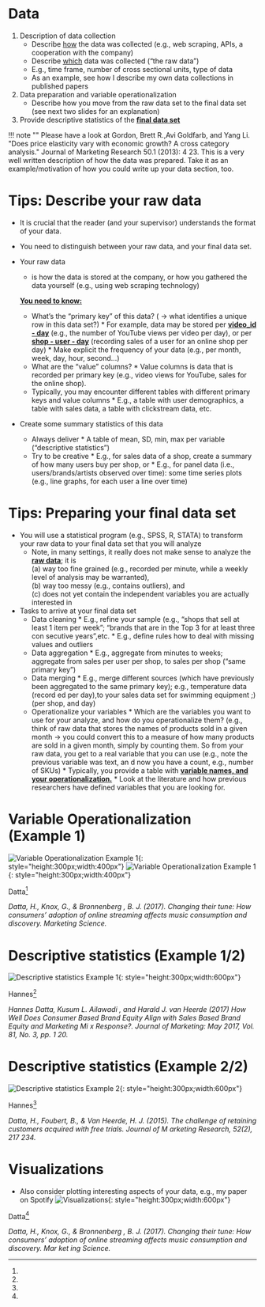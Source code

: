 # Data

1. Description of data collection
    * Describe <ins>how</ins> the data was collected (e.g., web scraping, APIs, a cooperation with the       company)
    * Describe <ins>which</ins> data was collected (“the raw data”)
    * E.g., time frame, number of cross sectional units, type of data
    * As an example, see how I describe my own data collections in published papers
2. Data preparation and variable operationalization
    * Describe how you move from the raw data set to the final data set (see next two slides for an
      explanation)
3. Provide descriptive statistics of the <ins>**final data set**</ins>

!!! note ""
    Please have a look at Gordon, Brett R.,Avi Goldfarb, and Yang Li. "Does price elasticity vary with
    economic growth? A cross category analysis." Journal of Marketing Research 50.1 (2013): 4 23. This is
    a very well written description of how the data was prepared. Take it as an example/motivation of how
    you could write up your data section, too.


# Tips: Describe your raw data

* It is crucial that the reader (and your supervisor) understands the format of your data.
* You need to distinguish between your raw data, and your final data set.
* Your raw data
    * is how the data is stored at the company, or how you gathered the data yourself (e.g., using web scraping technology)

    <ins>**You need to know:**</ins>

    * What’s the “primary key” of this data? ( -> what identifies a unique row in this data set?)
          * For example, data may be stored per <ins>**video_id - day**</ins> (e.g., the number of YouTube  views per video per day), or per <ins>**shop - user - day**</ins> (recording sales of a user for an online shop per day)
          * Make explicit the frequency of your data (e.g., per month, week, day, hour, second…)
    * What are the “value” columns?
          * Value columns is data that is recorded per primary key (e.g., video views for YouTube, sales for the online shop).
    * Typically, you may encounter different tables with different primary keys and value columns
          * E.g., a table with user demographics, a table with sales data, a table with clickstream data,    etc.


* Create some summary statistics of this data
    * Always deliver
          * A table of mean, SD, min, max per variable (“descriptive statistics”)
    * Try to be creative
          * E.g., for sales data of a shop, create a summary of how many users buy per shop, or
          * E.g., for panel data (i.e., users/brands/artists observed over time): some time series plots (e.g., line graphs, for each user a line over time)



# Tips: Preparing your final data set

* You will use a statistical program (e.g., SPSS, R, STATA) to transform your raw data to your final data set that you will analyze
    * Note, in many settings, it really does not make sense to analyze the <ins>**raw data**</ins>; it is          <BR>(a) way too fine grained (e.g., recorded per minute, while a weekly level of analysis may                  be warranted), 
            <br>(b) way too messy (e.g., contains outliers), and 
            <br>(c) does not yet contain the independent variables you are actually interested in
* Tasks to arrive at your final data set
    * Data cleaning
          * E.g., refine your sample (e.g., “shops that sell at least 1 item per week”; “brands that are in the Top 3 for at least three con secutive years”,etc.
          * E.g., define rules how to deal with missing values and outliers
    * Data aggregation
          * E.g., aggregate from minutes to weeks; aggregate from sales per user per shop, to sales per shop (“same primary key”)
    * Data merging
          * E.g., merge different sources (which have previously been aggregated to the same primary key); e.g., temperature data (record ed per day),to your sales data set for swimming equipment ;) (per shop, and day)
    * Operationalize your variables
          * Which are the variables you want to use for your analyze, and how do you operationalize them? (e.g., think of raw data that stores the names of products sold in a given month -> you could convert this to a measure of how many products are sold in a given month, simply by counting them. So from your raw data, you get to a real variable that you can use (e.g., note the previous variable was text, an d now you have a count, e.g., number of SKUs)
          * Typically, you provide a table with <ins>**variable names, and your operationalization.**</ins>
          * Look at the literature and how previous researchers have defined variables that you are looking for.


# Variable Operationalization (Example 1)

![Variable Operationalization Example 1](/assets/Variable_operationalization1.png){: style="height:300px;width:400px"}
![Variable Operationalization Example 1](/assets/Variable_operationalization2.png){: style="height:300px;width:400px"}

Datta[^1] 
[^1]:
*Datta, H., Knox, G., & Bronnenberg , B. J. (2017). Changing their tune: How consumers’ adoption
of online streaming affects music consumption and discovery. Marketing Science.*

# Descriptive statistics (Example 1/2)
![Descriptive statistics Example 1](/assets/Descriptive_statistics_eg1.png){: style="height:300px;width:600px"}

Hannes[^2] 
[^2]:
*Hannes Datta, Kusum L. Ailawadi , and Harald J. van Heerde (2017) How Well Does Consumer Based Brand Equity Align with Sales Based Brand Equity and Marketing Mi x Response?. Journal of
Marketing: May 2017, Vol. 81, No. 3, pp. 1 20.*


# Descriptive statistics (Example 2/2)
![Descriptive statistics Example 2](/assets/Descriptive_statistics_eg2.png){: style="height:300px;width:600px"}

Hannes[^3] 
[^3]:
*Datta, H., Foubert, B., & Van Heerde, H. J. (2015). The challenge of retaining customers acquired with free trials. Journal of M arketing Research, 52(2), 217 234.*


# Visualizations

* Also consider plotting interesting aspects of your data, e.g., my paper on Spotify
![Visualizations](/assets/visualization.png){: style="height:300px;width:600px"}

Datta[^4] 
[^4]:
*Datta, H., Knox, G., & Bronnenberg , B. J. (2017). Changing their tune: How consumers’ adoption of online streaming affects music consumption and discovery. Mar ket ing Science.*